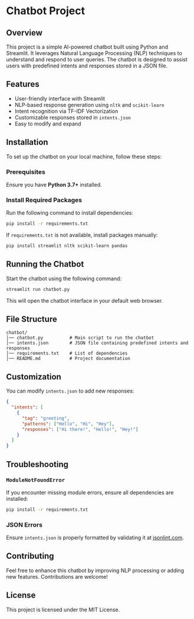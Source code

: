 # Chatbot Project

## Overview
This project is a simple AI-powered chatbot built using Python and Streamlit. It leverages Natural Language Processing (NLP) techniques to understand and respond to user queries. The chatbot is designed to assist users with predefined intents and responses stored in a JSON file.

## Features
- User-friendly interface with Streamlit
- NLP-based response generation using `nltk` and `scikit-learn`
- Intent recognition via TF-IDF Vectorization
- Customizable responses stored in `intents.json`
- Easy to modify and expand

## Installation
To set up the chatbot on your local machine, follow these steps:

### Prerequisites
Ensure you have **Python 3.7+** installed.

### Install Required Packages
Run the following command to install dependencies:
```sh
pip install -r requirements.txt
```
If `requirements.txt` is not available, install packages manually:
```sh
pip install streamlit nltk scikit-learn pandas
```

## Running the Chatbot
Start the chatbot using the following command:
```sh
streamlit run chatbot.py
```
This will open the chatbot interface in your default web browser.

## File Structure
```
chatbot/
│── chatbot.py          # Main script to run the chatbot
│── intents.json        # JSON file containing predefined intents and responses
│── requirements.txt    # List of dependencies
│── README.md           # Project documentation
```

## Customization
You can modify `intents.json` to add new responses:
```json
{
  "intents": [
    {
      "tag": "greeting",
      "patterns": ["Hello", "Hi", "Hey"],
      "responses": ["Hi there!", "Hello!", "Hey!"]
    }
  ]
}
```

## Troubleshooting
### `ModuleNotFoundError`
If you encounter missing module errors, ensure all dependencies are installed:
```sh
pip install -r requirements.txt
```
### JSON Errors
Ensure `intents.json` is properly formatted by validating it at [jsonlint.com](https://jsonlint.com/).

## Contributing
Feel free to enhance this chatbot by improving NLP processing or adding new features. Contributions are welcome!

## License
This project is licensed under the MIT License.

